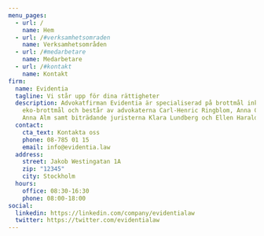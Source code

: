 ```yaml
---
menu_pages:
  - url: /
    name: Hem
  - url: /#verksamhetsomraden
    name: Verksamhetsområden
  - url: /#medarbetare
    name: Medarbetare
  - url: /#kontakt
    name: Kontakt
firm:
  name: Evidentia
  tagline: Vi står upp för dina rättigheter
  description: Advokatfirman Evidentia är specialiserad på brottmål inklusive
    eko-brottmål och består av advokaterna Carl-Henric Ringblom, Anna Carlén och
    Anna Alm samt biträdande juristerna Klara Lundberg och Ellen Harald.
  contact:
    cta_text: Kontakta oss
    phone: 08-785 01 15
    email: info@evidentia.law
  address:
    street: Jakob Westingatan 1A
    zip: "12345"
    city: Stockholm
  hours:
    office: 08:30-16:30
    phone: 08:00-18:00
social:
  linkedin: https://linkedin.com/company/evidentialaw
  twitter: https://twitter.com/evidentialaw
---
```


